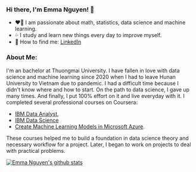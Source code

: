 ### Hi there, I'm Emma Nguyen! 👋

- :heart_on_fire: I am passionate about math, statistics, data science and machine learning.
- :sweat_drops: I study and learn new things every day to improve myself.
- :love_letter: How to find me: [LinkedIn](https://www.linkedin.com/in/emma-nguyen-428875249/)

### About Me: 
I'm an bachelor at Thuongmai University. I have fallen in love with data science and machine learning since 2020 when I had to leave Hunan University to Vietnam due to pandemic. I had a difficult time because I didn't know where and how to start. On the path to data science, I gave up many times. And finally, I put 100% effort on it and live everyday with it. 
I completed several professional courses on Coursera:
- [IBM Data Analyst](https://coursera.org/share/12975e5c3ee2375aaaa49ab089ce9beb), 
- [IBM Data Science](https://coursera.org/share/c4484a97117b4996d3e62abee0f80d8e)
- [Create Machine Learning Models in Microsoft Azure](https://coursera.org/share/14a1170ca3ff7a4f7a8b5b787b8ffd3c). 

These courses helped me to build a foundation in data science theory and necessary workflow for a project. Later, I began to work on projects to deal with practical problems. 

[![Emma Nguyen's github stats](https://github-readme-stats.vercel.app/api?username=emmanguyen0602&count_private=true&show_icons=true&theme=radical&hide_rank=false)](https://github.com/anuraghazra/github-readme-stats)

